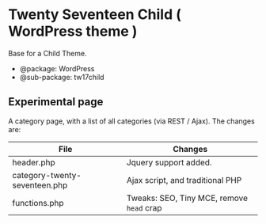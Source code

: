 # Twenty Seventeen Child ( WordPress theme )

Base for a Child Theme.

* @package: WordPress
* @sub-package: tw17child

## Experimental page

A category page, with a list of all categories (via REST / Ajax).
The changes are:

| File                           | Changes                          |
|--------------------------------|----------------------------------|
| header.php                     | Jquery support added.            |
| category-twenty-seventeen.php  | Ajax script, and traditional PHP |
| functions.php                  | Tweaks: SEO, Tiny MCE, remove `head` crap |

